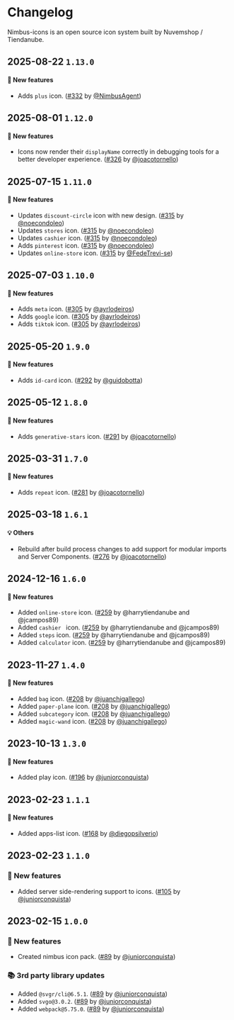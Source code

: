 # Changelog

Nimbus-icons is an open source icon system built by Nuvemshop / Tiendanube.

## 2025-08-22 `1.13.0`

#### 🎉 New features

- Adds `plus` icon. ([#332](https://github.com/TiendaNube/nimbus-design-system/pull/332) by [@NimbusAgent](https://github.com/NimbusAgent))

## 2025-08-01 `1.12.0`

#### 🎉 New features

- Icons now render their `displayName` correctly in debugging tools for a better developer experience. ([#326](https://github.com/TiendaNube/nimbus-design-system/pull/326) by [@joacotornello](https://github.com/joacotornello))

## 2025-07-15 `1.11.0`

#### 🎉 New features

- Updates `discount-circle` icon with new design. ([#315](https://github.com/TiendaNube/nimbus-design-system/pull/315) by [@noecondoleo](https://github.com/noecondoleo))
- Updates `stores` icon. ([#315](https://github.com/TiendaNube/nimbus-design-system/pull/315) by [@noecondoleo](https://github.com/noecondoleo))
- Updates `cashier` icon. ([#315](https://github.com/TiendaNube/nimbus-design-system/pull/315) by [@noecondoleo](https://github.com/noecondoleo))
- Adds `pinterest` icon. ([#315](https://github.com/TiendaNube/nimbus-design-system/pull/315) by [@noecondoleo](https://github.com/noecondoleo))
- Updates `online-store` icon. ([#315](https://github.com/TiendaNube/nimbus-design-system/pull/315) by [@FedeTrevi-se](https://github.com/FedeTrevi-se))

## 2025-07-03 `1.10.0`

#### 🎉 New features

- Adds `meta` icon. ([#305](https://github.com/TiendaNube/nimbus-design-system/pull/305) by [@ayrlodeiros](https://github.com/ayrlodeiros))
- Adds `google` icon. ([#305](https://github.com/TiendaNube/nimbus-design-system/pull/305) by [@ayrlodeiros](https://github.com/ayrlodeiros))
- Adds `tiktok` icon. ([#305](https://github.com/TiendaNube/nimbus-design-system/pull/305) by [@ayrlodeiros](https://github.com/ayrlodeiros))

## 2025-05-20 `1.9.0`

#### 🎉 New features

- Adds `id-card` icon. ([#292](https://github.com/TiendaNube/nimbus-design-system/pull/292) by [@guidobotta](https://github.com/guidobotta))

## 2025-05-12 `1.8.0`

#### 🎉 New features

- Adds `generative-stars` icon. ([#291](https://github.com/TiendaNube/nimbus-design-system/pull/291) by [@joacotornello](https://github.com/joacotornello))

## 2025-03-31 `1.7.0`

#### 🎉 New features

- Adds `repeat` icon. ([#281](https://github.com/TiendaNube/nimbus-design-system/pull/281) by [@joacotornello](https://github.com/joacotornello))

## 2025-03-18 `1.6.1`

#### 💡 Others

- Rebuild after build process changes to add support for modular imports and Server Components. ([#276](https://github.com/TiendaNube/nimbus-design-system/pull/276) by [@joacotornello](https://github.com/joacotornello))

## 2024-12-16 `1.6.0`

#### 🎉 New features

- Added `online-store` icon. ([#259](https://github.com/TiendaNube/nimbus-design-system/pull/259) by @harrytiendanube and @jcampos89)
- Added `cashier ` icon. ([#259](https://github.com/TiendaNube/nimbus-design-system/pull/259) by @harrytiendanube and @jcampos89)
- Added `steps` icon. ([#259](https://github.com/TiendaNube/nimbus-design-system/pull/259) by @harrytiendanube and @jcampos89)
- Added `calculator` icon. ([#259](https://github.com/TiendaNube/nimbus-design-system/pull/259) by @harrytiendanube and @jcampos89)

## 2023-11-27 `1.4.0`

#### 🎉 New features

- Added `bag` icon. ([#208](https://github.com/TiendaNube/nimbus-design-system/pull/208) by [@juanchigallego](https://github.com/juanchigallego))
- Added `paper-plane` icon. ([#208](https://github.com/TiendaNube/nimbus-design-system/pull/208) by [@juanchigallego](https://github.com/juanchigallego))
- Added `subcategory` icon. ([#208](https://github.com/TiendaNube/nimbus-design-system/pull/208) by [@juanchigallego](https://github.com/juanchigallego))
- Added `magic-wand` icon. ([#208](https://github.com/TiendaNube/nimbus-design-system/pull/208) by [@juanchigallego](https://github.com/juanchigallego))

## 2023-10-13 `1.3.0`

#### 🎉 New features

- Added play icon. ([#196](https://github.com/TiendaNube/nimbus-design-system/pull/196) by [@juniorconquista](https://github.com/juniorconquista))

## 2023-02-23 `1.1.1`

#### 🎉 New features

- Added apps-list icon. ([#168](https://github.com/TiendaNube/nimbus-design-system/pull/168) by [@diegopsilverio](https://github.com/diegopsilverio))

## 2023-02-23 `1.1.0`

### 🎉 New features

- Added server side-rendering support to icons. ([#105](https://github.com/TiendaNube/nimbus-design-system/pull/105) by [@juniorconquista](https://github.com/juniorconquista))

## 2023-02-15 `1.0.0`

### 🎉 New features

- Created nimbus icon pack. ([#89](https://github.com/TiendaNube/nimbus-design-system/pull/89) by [@juniorconquista](https://github.com/juniorconquista))

### 📚 3rd party library updates

- Added `@svgr/cli@6.5.1`. ([#89](https://github.com/TiendaNube/nimbus-design-system/pull/89) by [@juniorconquista](https://github.com/juniorconquista))
- Added `svgo@3.0.2`. ([#89](https://github.com/TiendaNube/nimbus-design-system/pull/89) by [@juniorconquista](https://github.com/juniorconquista))
- Added `webpack@5.75.0`. ([#89](https://github.com/TiendaNube/nimbus-design-system/pull/89) by [@juniorconquista](https://github.com/juniorconquista))
